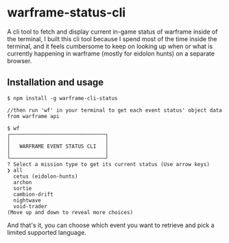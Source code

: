 # warframe-status-cli

A cli tool to fetch and display current in-game status of warframe inside of the terminal, I built this cli tool because I spend most of the time inside the terminal, and it feels cumbersome to
keep on looking up when or what is currently happening in warframe (mostly for eidolon hunts) on a separate browser.

## Installation and usage

```
$ npm install -g warframe-cli-status

//then run 'wf' in your terminal to get each event status' object data from warframe api

$ wf
┌───────────────────────────────┐
│                               │
│   WARFRAME EVENT STATUS CLI   │
│                               │
└───────────────────────────────┘
? Select a mission type to get its current status (Use arrow keys)
❯ all
  cetus (eidolon-hunts)
  archon
  sortie
  cambion-drift
  nightwave
  void-trader
(Move up and down to reveal more choices)
```

And that's it, you can choose which event you want to retrieve and pick a limited supported language.
